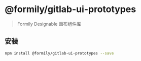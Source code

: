 # @formily/gitlab-ui-prototypes

> Formily Designable 画布组件库

## 安装

```bash
npm install @formily/gitlab-ui-prototypes --save
```
